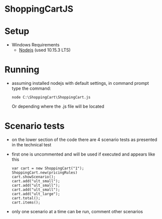 # ShoppingCartJS
  # Setup
  - Windows Requirements
    - [Nodejs](https://nodejs.org/en/) (used 10.15.3 LTS)
  
  # Running
  - assuming installed nodejs with default settings, in command prompt type the command:
    ```
    node C:\ShoppingCart\ShoppingCart.js
    ```
    Or depending where the .js file will be located
    
  # Scenario tests
  - on the lower section of the code there are 4 scenario tests as presented in the technical test
  - first one is uncommented and will be used if executed and appears like this
    ```
    var cart = new ShoppingCart("1");
    ShoppingCart.new(pricingRules)
    cart.showScenario();
    cart.add("ult_small");
    cart.add("ult_small");
    cart.add("ult_small");
    cart.add("ult_large");
    cart.total();
    cart.items();
    ```

  - only one scenario at a time can be run, comment other scenarios
